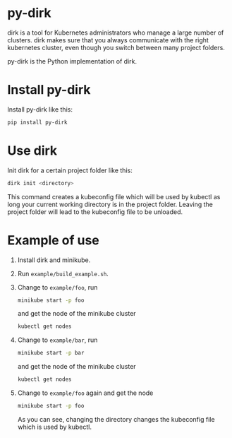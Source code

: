# py-dirk

dirk is a tool for Kubernetes administrators who manage a large number of clusters. 
dirk makes sure that you always communicate with the right kubernetes cluster, even though you switch between many project folders.

py-dirk is the Python implementation of dirk.

# Install py-dirk

Install py-dirk like this:

```bash
pip install py-dirk
```

# Use dirk

Init dirk for a certain project folder like this:

```bash
dirk init <directory>
```

This command creates a kubeconfig file which will be used by kubectl as long your current working directory is in the project folder.
Leaving the project folder will lead to the kubeconfig file to be unloaded.

# Example of use

1. Install dirk and minikube.
2. Run `example/build_example.sh`.
3. Change to `example/foo`, run 

   ```bash
   minikube start -p foo 
   ```
   and get the node of the minikube cluster
   
   ```bash
   kubectl get nodes 
   ```   
4. Change to `example/bar`, run 

   ```bash
   minikube start -p bar
   ```
   
   and get the node of the minikube cluster
   
   ```bash
   kubectl get nodes 
   ```   
   
5. Change to `example/foo` again and get the node

   ```bash
   minikube start -p foo
   ```
   
   As you can see, changing the directory changes the kubeconfig file which is used by kubectl.
 